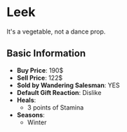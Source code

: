 # Leek

It's a vegetable, not a dance prop.

## Basic Information

- **Buy Price**: 190$
- **Sell Price**: 122$
- **Sold by Wandering Salesman**: YES
- **Default Gift Reaction**: Dislike
- **Heals**:
  - 3 points of Stamina
- **Seasons**:
  - Winter